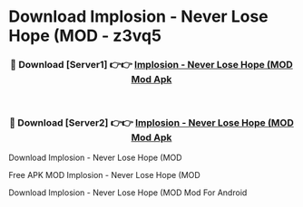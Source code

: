 # Download Implosion - Never Lose Hope (MOD - z3vq5



<div align="center">
<h3>🔴 Download [Server1] 👉👉 <a href="https://momento.my/?title=Implosion_-_Never_Lose_Hope_(MOD">Implosion - Never Lose Hope (MOD Mod Apk</a></h3><br>

<h3>🔴 Download [Server2] 👉👉 <a href="https://momento.my/?title=Implosion_-_Never_Lose_Hope_(MOD">Implosion - Never Lose Hope (MOD Mod Apk</a></h3>
</div>



Download Implosion - Never Lose Hope (MOD 

Free APK MOD Implosion - Never Lose Hope (MOD 

Download Implosion - Never Lose Hope (MOD Mod For Android

